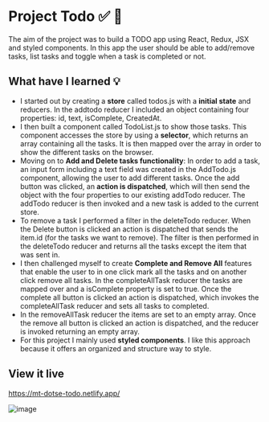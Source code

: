 # Project Todo ✅ 📝

The aim of the project was to build a TODO app using React, Redux, JSX and styled components. In this app the user should be able to add/remove tasks, list tasks and toggle when a task is completed or not.

## What have I learned 💡

- I started out by creating a **store** called todos.js with a **initial state** and reducers. In the addtodo reducer I included an object containing four properties: id, text, isComplete, CreatedAt.
- I then built a component called TodoList.js to show those tasks. This component accesses the store by using a **selector**, which returns an array containing all the tasks. It is then mapped over the array in order to show the different tasks on the browser.
- Moving on to **Add and Delete tasks functionality**: In order to add a task, an input form including a text field was created in the AddTodo.js component, allowing the user to add different tasks. Once the add button was clicked, an **action is dispatched**, which will then send the object with the four properties to our existing addTodo reducer. The addTodo reducer is then invoked and a new task is added to the current store.
- To remove a task I performed a filter in the deleteTodo reducer. When the Delete button is clicked an action is dispatched that sends the item.id (for the tasks we want to remove). The filter is then performed in the deleteTodo reducer and returns all the tasks except the item that was sent in.
- I then challenged myself to create **Complete and Remove All** features that enable the user to in one click mark all the tasks and on another click remove all tasks. In the completeAllTask reducer the tasks are mapped over and a isComplete property is set to true. Once the complete all button is clicked an action is dispatched, which invokes the completeAllTask reducer and sets all tasks to completed.
- In the removeAllTask reducer the items are set to an empty array. Once the remove all button is clicked an action is dispatched, and the reducer is invoked returning an empty array.
- For this project I mainly used **styled components**. I like this approach because it offers an organized and structure way to style.

## View it live

https://mt-dotse-todo.netlify.app/

![image](https://github.com/user-attachments/assets/d9eefc30-f81d-4b0c-aefd-744b8684f48e)
